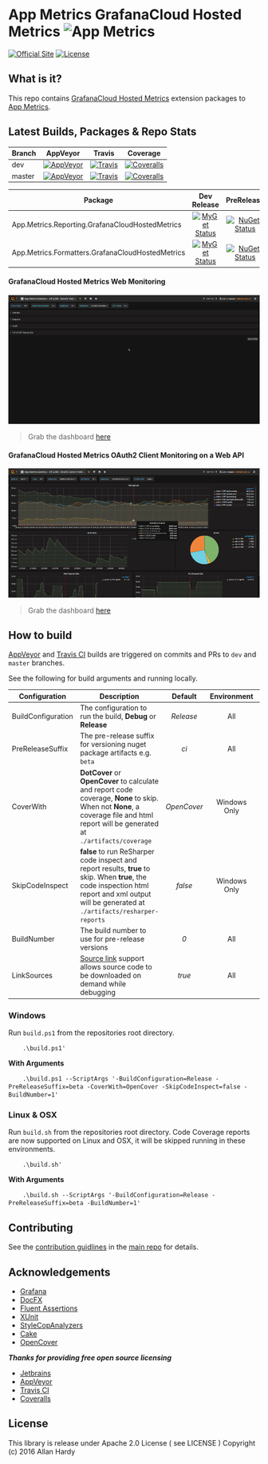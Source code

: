 # App Metrics GrafanaCloud Hosted Metrics <img src="https://avatars0.githubusercontent.com/u/29864085?v=4&s=200" alt="App Metrics" width="50px"/> 
[![Official Site](https://img.shields.io/badge/site-appmetrics-blue.svg?style=flat-square)](https://www.app-metrics.io/reporting/reporters/grafanacloud-hostedmetrics/) [![License](https://img.shields.io/badge/License-Apache%202.0-blue.svg?style=flat-square)](https://opensource.org/licenses/Apache-2.0)

## What is it?

This repo contains [GrafanaCloud Hosted Metrics](https://grafana.com/cloud/metrics) extension packages to [App Metrics](https://github.com/AppMetrics/AppMetrics).

## Latest Builds, Packages & Repo Stats

|Branch|AppVeyor|Travis|Coverage|
|------|:--------:|:--------:|:--------:|
|dev|[![AppVeyor](https://ci.appveyor.com/api/projects/status/gb797q4ob6vwwgia/branch/dev?svg=true&style=flat-square&label=appveyor%20build)](https://ci.appveyor.com/project/alhardy/GrafanaCloudHostedMetrics/branch/dev)|[![Travis](https://img.shields.io/travis/alhardy/grafanacloudhostedmetrics/dev.svg?style=flat-square&label=travis%20build)](https://travis-ci.org/alhardy/grafanacloudhostedmetrics)|[![Coveralls](https://img.shields.io/coveralls/AppMetrics/grafanacloudhostedmetrics/dev.svg?style=flat-square)](https://coveralls.io/github/AppMetrics/grafanacloudhostedmetrics?branch=dev)
|master|[![AppVeyor](https://ci.appveyor.com/api/projects/status/gb797q4ob6vwwgia/branch/master?svg=true&style=flat-square&label=appveyor%20build)](https://ci.appveyor.com/project/alhardy/GrafanaCloudHostedMetrics/branch/master)| [![Travis](https://img.shields.io/travis/alhardy/grafanacloudhostedmetrics/master.svg?style=flat-square&label=travis%20build)](https://travis-ci.org/alhardy/grafanacloudhostedmetrics)| [![Coveralls](https://img.shields.io/coveralls/AppMetrics/grafanacloudhostedmetrics/master.svg?style=flat-square)](https://coveralls.io/github/AppMetrics/grafanacloudhostedmetrics?branch=master)|

|Package|Dev Release|PreRelease|Latest Release|
|------|:--------:|:--------:|:--------:|
|App.Metrics.Reporting.GrafanaCloudHostedMetrics|[![MyGet Status](https://img.shields.io/myget/appmetrics/v/App.Metrics.Reporting.GrafanaCloudHostedMetrics.svg?style=flat-square)](https://www.myget.org/feed/appmetrics/package/nuget/App.Metrics.Reporting.GrafanaCloudHostedMetrics)|[![NuGet Status](https://img.shields.io/nuget/vpre/App.Metrics.Reporting.GrafanaCloudHostedMetrics.svg?style=flat-square)](https://www.nuget.org/packages/App.Metrics.Reporting.GrafanaCloudHostedMetrics/)|[![NuGet Status](https://img.shields.io/nuget/v/App.Metrics.Reporting.GrafanaCloudHostedMetrics.svg?style=flat-square)](https://www.nuget.org/packages/App.Metrics.Reporting.GrafanaCloudHostedMetrics/)
|App.Metrics.Formatters.GrafanaCloudHostedMetrics|[![MyGet Status](https://img.shields.io/myget/appmetrics/v/App.Metrics.Formatters.GrafanaCloudHostedMetrics.svg?style=flat-square)](https://www.myget.org/feed/appmetrics/package/nuget/App.Metrics.Formatters.GrafanaCloudHostedMetrics)|[![NuGet Status](https://img.shields.io/nuget/vpre/App.Metrics.Formatters.GrafanaCloudHostedMetrics.svg?style=flat-square)](https://www.nuget.org/packages/App.Metrics.Formatters.GrafanaCloudHostedMetrics/)|[![NuGet Status](https://img.shields.io/nuget/v/App.Metrics.Formatters.GrafanaCloudHostedMetrics.svg?style=flat-square)](https://www.nuget.org/packages/App.Metrics.Formatters.GrafanaCloudHostedMetrics/)

#### GrafanaCloud Hosted Metrics Web Monitoring

![GrafanaCloud Hosted Metrics Generic Web Dashboard Demo](https://github.com/AppMetrics/AppMetrics.DocFx/blob/master/images/generic_grafana_dashboard_demo.gif)

> Grab the dashboard [here](https://grafana.com/dashboards/2125)

#### GrafanaCloud Hosted Metrics OAuth2 Client Monitoring on a Web API

![GrafanaCloud Hosted Metrics Generic OAuth2 Web Dashboard Demo](https://github.com/AppMetrics/AppMetrics.DocFx/blob/master/images/generic_grafana_oauth2_dashboard_demo.gif)

> Grab the dashboard [here](https://grafana.com/dashboards/2137)

## How to build

[AppVeyor](https://ci.appveyor.com/project/alhardy/grafanacloudhostedmetrics/branch/master) and [Travis CI](https://travis-ci.org/alhardy/grafanacloudhostedmetrics) builds are triggered on commits and PRs to `dev` and `master` branches.

See the following for build arguments and running locally.

|Configuration|Description|Default|Environment|Required|
|------|--------|:--------:|:--------:|:--------:|
|BuildConfiguration|The configuration to run the build, **Debug** or **Release** |*Release*|All|Optional|
|PreReleaseSuffix|The pre-release suffix for versioning nuget package artifacts e.g. `beta`|*ci*|All|Optional|
|CoverWith|**DotCover** or **OpenCover** to calculate and report code coverage, **None** to skip. When not **None**, a coverage file and html report will be generated at `./artifacts/coverage`|*OpenCover*|Windows Only|Optional|
|SkipCodeInspect|**false** to run ReSharper code inspect and report results, **true** to skip. When **true**, the code inspection html report and xml output will be generated at `./artifacts/resharper-reports`|*false*|Windows Only|Optional|
|BuildNumber|The build number to use for pre-release versions|*0*|All|Optional|
|LinkSources|[Source link](https://github.com/ctaggart/SourceLink) support allows source code to be downloaded on demand while debugging|*true*|All|Optional|


### Windows

Run `build.ps1` from the repositories root directory.

```
	.\build.ps1'
```

**With Arguments**

```
	.\build.ps1 --ScriptArgs '-BuildConfiguration=Release -PreReleaseSuffix=beta -CoverWith=OpenCover -SkipCodeInspect=false -BuildNumber=1'
```

### Linux & OSX

Run `build.sh` from the repositories root directory. Code Coverage reports are now supported on Linux and OSX, it will be skipped running in these environments.

```
	.\build.sh'
```

**With Arguments**

```
	.\build.sh --ScriptArgs '-BuildConfiguration=Release -PreReleaseSuffix=beta -BuildNumber=1'
```

## Contributing

See the [contribution guidlines](https://github.com/alhardy/AppMetrics/blob/master/CONTRIBUTING.md) in the [main repo](https://github.com/alhardy/AppMetrics) for details.

## Acknowledgements

* [Grafana](https://grafana.com/)
* [DocFX](https://dotnet.github.io/docfx/)
* [Fluent Assertions](http://www.fluentassertions.com/)
* [XUnit](https://xunit.github.io/)
* [StyleCopAnalyzers](https://github.com/DotNetAnalyzers/StyleCopAnalyzers)
* [Cake](https://github.com/cake-build/cake)
* [OpenCover](https://github.com/OpenCover/opencover)

***Thanks for providing free open source licensing***

* [Jetbrains](https://www.jetbrains.com/dotnet/) 
* [AppVeyor](https://www.appveyor.com/)
* [Travis CI](https://travis-ci.org/)
* [Coveralls](https://coveralls.io/)

## License

This library is release under Apache 2.0 License ( see LICENSE ) Copyright (c) 2016 Allan Hardy
